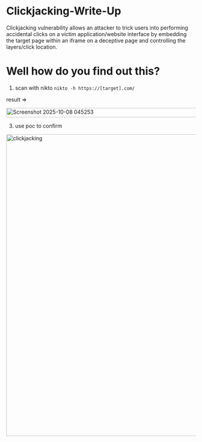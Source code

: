 # Clickjacking-Write-Up


Clickjacking vulnerability allows an attacker to trick users into performing accidental clicks on a victim application/website interface by embedding the target page within an iframe on a deceptive page and controlling the layers/click location.

# Well how do you find out this?
1. scan with nikto
`nikto -h https://[target].com/`

result =>

<img width="588" height="25" alt="Screenshot 2025-10-08 045253" src="https://github.com/user-attachments/assets/c934af0d-ac71-4fc6-9d9a-d972af810aff" />

3. use poc to confirm

<img width="1274" height="803" alt="clickjacking" src="https://github.com/user-attachments/assets/ccb424b8-a823-41ae-aa66-e9fcd0506d9d" />
